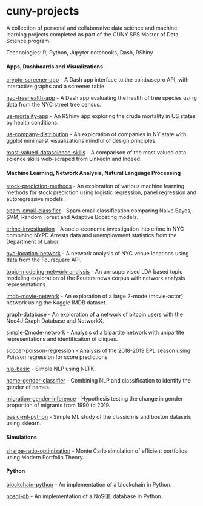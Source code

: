 # cuny-projects
A collection of personal and collaborative data science and machine learning projects completed as part of the CUNY SPS Master of Data Science program.

Technologies: R, Python, Jupyter notebooks, Dash, RShiny

#### Apps, Dashboards and Visualizations

[crypto-screener-app](https://mi-cryptoscreener.herokuapp.com/) - A Dash app interface to the coinbasepro API, with interactive graphs and a screener table.

[nyc-treehealth-app](https://mi-tree-health.herokuapp.com/) - A Dash app evaluating the health of tree species using data from the NYC street tree census.

[us-mortality-app](https://maelillien.shinyapps.io/StateCrudeMortality/) - An RShiny app exploring the crude mortality in US states by health conditions.

[us-company-distribution](https://rpubs.com/maelillien/data608hw1) - An exploration of companies in NY state with ggplot minimalist visualizations mindful of design principles.

[most-valued-datascience-skills](https://rpubs.com/dhairavc/541217) - A comparison of the most valued data science skills web-scraped from LinkedIn and Indeed.

#### Machine Learning, Network Analysis, Natural Language Processing

[stock-prediction-methods](https://rpubs.com/maelillien/data621finalproject) - An exploration of various machine learning methods for stock prediction using logistic regression, panel regression and autoregressive models. 

[spam-email-classifier](https://nbviewer.jupyter.org/github/maelillien/cuny-projects/blob/main/spam-email-classifier/data620assignment06.ipynb) - Spam email classification comparing Naive Bayes, SVM, Random Forest and Adaptive Boosting models.

[crime-investigation](https://rpubs.com/maelillien/data607finalproject) - A socio-economic investigation into crime in NYC combining NYPD Arrests data and unemployment statistics from the Department of Labor.

[nyc-location-network](https://nbviewer.jupyter.org/github/maelillien/cuny-projects/blob/main/nyc-location-network/data620project1.ipynb) - A network analysis of NYC venue locations using data from the Foursquare API.

[topic-modeling-network-analysis](https://nbviewer.jupyter.org/github/maelillien/cuny-projects/blob/main/topic-modeling-network-analysis/data620project_final.ipynb) - An un-supervised LDA based topic modeling exploration of the Reuters news corpus with network analysis representations.

[imdb-movie-network](https://nbviewer.jupyter.org/github/maelillien/cuny-projects/blob/main/imdb-movie-network/data620project02.ipynb) - An exploration of a large 2-mode (movie-actor) network using the Kaggle IMDB dataset. 

[graph-database](https://nbviewer.jupyter.org/github/maelillien/cuny-projects/blob/main/graph-database/data620assignment3.ipynb) - An exploration of a network of bitcoin users with the Neo4J Graph Database and NetworkX.

[simple-2mode-network](https://nbviewer.jupyter.org/github/maelillien/cuny-projects/blob/main/simple-2mode-network/data620assignment4.ipynb) - Analysis of a bipartite network with unipartite representations and identificaiton of cliques.

[soccer-poisson-regression](https://rpubs.com/maelillien/poisson-soccer) - Analysis of the 2018-2019 EPL season using Poisson regression for score predictions.

[nlp-basic](https://nbviewer.jupyter.org/github/maelillien/cuny-projects/blob/main/nlp-basic/data620assignment5.ipynb) - Simple NLP using NLTK.
  
[name-gender-classifier](https://nbviewer.jupyter.org/github/maelillien/cuny-projects/blob/main/name-gender-classifier/data620project03.ipynb) - Combining NLP and classification to identify the gender of names.

[migration-gender-inference](https://rpubs.com/maelillien/data606finalproject) - Hypothesis testing the change in gender proportion of migrants from 1990 to 2019.

[basic-ml-python](https://github.com/maelillien/cuny-projects/blob/main/basic-ml-python/basic-ml.py) - Simple ML study of the classic iris and boston datasets using sklearn.

#### Simulations

[sharpe-ratio-optimization](https://nbviewer.jupyter.org/github/maelillien/cuny-projects/blob/main/sharpe-ratio-optimization/data604finalproject.ipynb) - Monte Carlo simulation of efficient portfolios using Modern Portfolio Theory. 

#### Python

[blockchain-python](https://github.com/maelillien/cuny-projects/blob/main/blockchain-python/blockchain_python.py) - An implementation of a blockchain in Python.

[nosql-db](https://github.com/maelillien/cuny-projects/blob/main/nosql-db/no-sql-db.py) - An implementation of a NoSQL database in Python.





